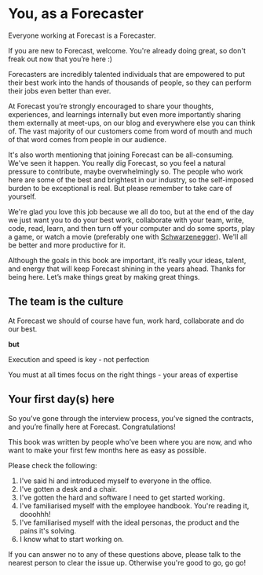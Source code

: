# You, as a Forecaster

Everyone working at Forecast is a Forecaster. 

If you are new to Forecast, welcome. You're already doing great, so don't freak out now that you’re here :)

Forecasters are incredibly talented individuals that are empowered to put their best work into the hands of thousands of people, so they can perform their jobs even better than ever.

At Forecast you’re strongly encouraged to share your thoughts, experiences, and learnings internally but even more importantly sharing them externally at meet-ups, on our blog and everywhere else you can think of. The vast majority of our customers come from word of mouth and much of that word comes from people in our audience.

It's also worth mentioning that joining Forecast can be all-consuming. We've seen it happen. You really dig Forecast, so you feel a natural pressure to contribute, maybe overwhelmingly so. The people who work here are some of the best and brightest in our industry, so the self-imposed burden to be exceptional is real. But please remember to take care of yourself. 

We're glad you love this job because we all do too, but at the end of the day we just want you to do your best work, collaborate with your team, write, code, read, learn, and then turn off your computer and do some sports, play a game, or watch a movie (preferably one with [Schwarzenegger](http://www.imdb.com/title/tt0093773/)). We'll all be better and more productive for it.

Although the goals in this book are important, it’s really your ideas, talent, and energy that will keep Forecast shining in the years ahead. Thanks for being here. Let’s make things great by making great things.

## The team is the culture

At Forecast we should of course have fun, work hard, collaborate and do our best.

**but**

Execution and speed is key - not perfection

You must at all times focus on the right things - your areas of expertise

## Your first day(s) here

So you’ve gone through the interview process, you’ve signed the contracts, and you’re finally here at Forecast. Congratulations!

This book was written by people who’ve been where you are now, and who want to make your first few months here as easy as possible.

Please check the following:

1. I've said hi and introduced myself to everyone in the office.
2. I've gotten a desk and a chair.
3. I've gotten the hard and software I need to get started working.
4. I've familiarised myself with the employee handbook. You're reading it, dooohhh!
5. I've familiarised myself with the ideal personas, the product and the pains it's solving.
6. I know what to start working on.

If you can answer no to any of these questions above, please talk to the nearest person to clear the issue up. Otherwise you're good to go, go go! 
